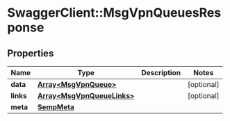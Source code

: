 # SwaggerClient::MsgVpnQueuesResponse

## Properties
Name | Type | Description | Notes
------------ | ------------- | ------------- | -------------
**data** | [**Array&lt;MsgVpnQueue&gt;**](MsgVpnQueue.md) |  | [optional] 
**links** | [**Array&lt;MsgVpnQueueLinks&gt;**](MsgVpnQueueLinks.md) |  | [optional] 
**meta** | [**SempMeta**](SempMeta.md) |  | 


